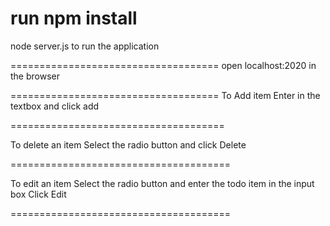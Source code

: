 run npm install
===================================

node server.js to run the application

====================================
open localhost:2020 in the browser

====================================
To Add item 
Enter in the textbox and click add

=====================================

To delete an item
Select the radio button and click Delete

======================================

To edit an item
Select the radio button and enter the todo item in the input box
Click Edit

======================================
